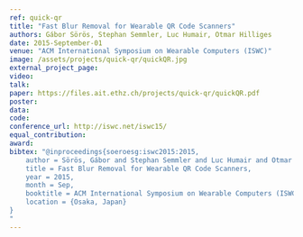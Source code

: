 ```yaml
---
ref: quick-qr
title: "Fast Blur Removal for Wearable QR Code Scanners"
authors: Gábor Sörös, Stephan Semmler, Luc Humair, Otmar Hilliges
date: 2015-September-01
venue: "ACM International Symposium on Wearable Computers (ISWC)"
image: /assets/projects/quick-qr/quickQR.jpg
external_project_page: 
video: 
talk: 
paper: https://files.ait.ethz.ch/projects/quick-qr/quickQR.pdf
poster: 
data: 
code: 
conference_url: http://iswc.net/iswc15/
equal_contribution: 
award: 
bibtex: "@inproceedings{soeroesg:iswc2015:2015,
    author = Sörös, Gábor and Stephan Semmler and Luc Humair and Otmar Hilliges,
    title = Fast Blur Removal for Wearable QR Code Scanners,
    year = 2015,
    month = Sep,
    booktitle = ACM International Symposium on Wearable Computers (ISWC),
    location = {Osaka, Japan}
}
"
---
```

